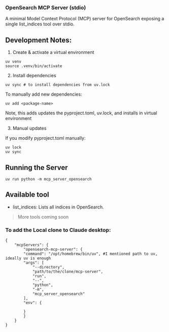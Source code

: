 ### OpenSearch MCP Server (stdio)
A minimal Model Context Protocol (MCP) server for OpenSearch exposing a single list_indices tool over stdio.

## Development Notes:

1. Create & activate a virtual environment
```
uv venv 
source .venv/bin/activate
```

2. Install dependencies

```
uv sync # to install dependencies from uv.lock
```

To manually add new dependencies:
```
uv add <package-name>
```

Note, this adds updates the pyproject.toml, uv.lock, and installs in virtual environment

3. Manual updates

If you modify pyproject.toml manually:

```
uv lock 
uv sync
```

## Running the Server
```
uv run python -m mcp_server_opensearch 
```

## Available tool
- list_indices: Lists all indices in OpenSearch.

> More tools coming soon

### To add the Local clone to Claude desktop:
```
{
    "mcpServers": {
        "opensearch-mcp-server": {
        "command": "/opt/homebrew/bin/uv", #I mentioned path to uv, ideally uv is enough
        "args": [
            "--directory",
            "path/to/the/clone/mcp-server",
            "run",
            "--",
            "python",
            "-m",
            "mcp_server_opensearch"
        ],
        "env": {
            
        }
        }
    }
}

```

